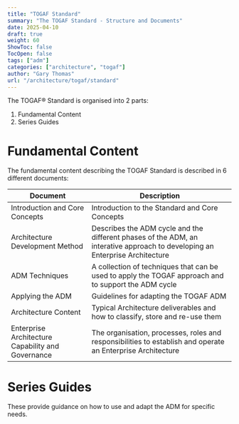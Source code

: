 ```yaml
---
title: "TOGAF Standard"
summary: "The TOGAF Standard - Structure and Documents"
date: 2025-04-10
draft: true
weight: 60
ShowToc: false
TocOpen: false
tags: ["adm"]
categories: ["architecture", "togaf"]
author: "Gary Thomas"
url: "/architecture/togaf/standard"
---
```


The TOGAF® Standard is organised into 2 parts:
1. Fundamental Content
2. Series Guides

# Fundamental Content
The fundamental content describing the TOGAF Standard is described in 6 different documents:

|Document|Description|
|--------|-------------|
|Introduction and Core Concepts| Introduction to the Standard and Core Concepts|
|Architecture Development Method| Describes the ADM cycle and the different phases of the ADM, an interative approach to developing an Enterprise Architecture|
|ADM Techniques| A collection of techniques that can be used to apply the TOGAF approach and to support the ADM cycle|
|Applying the ADM|Guidelines for adapting the TOGAF ADM|
|Architecture Content|Typical Architecture deliverables and how to classify, store and re-use them|
|Enterprise Architecture Capability and Governance|The organisation, processes, roles and responsibilities to establish and operate an Enterprise Architecture|

# Series Guides
These provide guidance on how to use and adapt the ADM for specific needs.